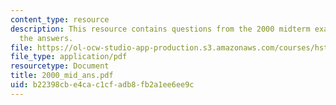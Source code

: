 ```yaml
---
content_type: resource
description: This resource contains questions from the 2000 midterm exam, alongwith
  the answers.
file: https://ol-ocw-studio-app-production.s3.amazonaws.com/courses/hst-176-cellular-and-molecular-immunology-fall-2005/b22398cbe4cac1cfadb8fb2a1ee6ee9c_2000_mid_ans.pdf
file_type: application/pdf
resourcetype: Document
title: 2000_mid_ans.pdf
uid: b22398cb-e4ca-c1cf-adb8-fb2a1ee6ee9c
---
```

